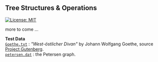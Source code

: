 ## Tree Structures & Operations
[![License: MIT](https://img.shields.io/badge/License-MIT-yellow.svg)](./LICENSE)

more to come ...

**Test Data**<br />
[`Goethe.txt`](./data/Goethe.txt) : *"West-östlicher Divan"* by Johann Wolfgang Goethe, source [Project Gutenberg](https://www.gutenberg.org).<br />
[`petersen.dat`](./data/petersen.dat) : the Petersen graph.

